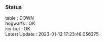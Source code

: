 ### Status


table : DOWN  
hogwarts : OK  
icy-bot : OK  
Latest Update : 2023-01-12 17:23:48.056275

